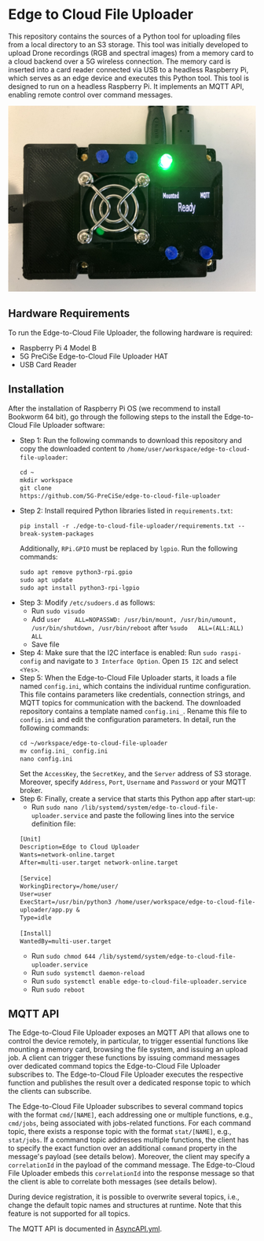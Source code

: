 # Edge to Cloud File Uploader
This repository contains the sources of a Python tool for uploading files from a local directory to an S3 storage.
This tool was initially developed to upload Drone recordings (RGB and spectral images) from a memory card to a cloud backend over a 5G wireless connection.
The memory card is inserted into a card reader connected via USB to a headless Raspberry Pi, which serves as an edge device and executes this Python tool.
This tool is designed to run on a headless Raspberry Pi. It implements an MQTT API, enabling remote control over command messages.

![Edge-to-Cloud File Uploader](https://github.com/5G-PreCiSe/edge-to-cloud-file-uploader/blob/main/images/Edge-to-Cloud-File-Uploader_on.JPEG)

## Hardware Requirements
To run the Edge-to-Cloud File Uploader, the following hardware is required:
- Raspberry Pi 4 Model B
- 5G PreCiSe Edge-to-Cloud File Uploader HAT
- USB Card Reader

## Installation
After the installation of Raspberry Pi OS (we recommend to install Bookworm 64 bit), go through the following steps to the install the Edge-to-Cloud File Uploader software:
* Step 1: Run the following commands to download this repository and copy the downloaded content to ```/home/user/workspace/edge-to-cloud-file-uploader```:
  ```
  cd ~
  mkdir workspace
  git clone
  https://github.com/5G-PreCiSe/edge-to-cloud-file-uploader
  ```
* Step 2: Install required Python libraries listed in ```requirements.txt```:
  ```
  pip install -r ./edge-to-cloud-file-uploader/requirements.txt --break-system-packages
  ```
  Additionally, ```RPi.GPIO``` must be replaced by ```lgpio```. Run the following commands:
  ```
  sudo apt remove python3-rpi.gpio
  sudo apt update
  sudo apt install python3-rpi-lgpio
  ```
* Step 3: Modify ```/etc/sudoers.d``` as follows:
  - Run ```sudo visudo```
  - Add ```user    ALL=NOPASSWD: /usr/bin/mount, /usr/bin/umount, /usr/bin/shutdown, /usr/bin/reboot``` after ```%sudo   ALL=(ALL:ALL) ALL```
  - Save file
* Step 4: Make sure that the I2C interface is enabled: Run ```sudo raspi-config``` and navigate to ```3 Interface Option```. Open ```I5 I2C``` and select ```<Yes>```.
* Step 5: When the Edge-to-Cloud File Uploader starts, it loads a file named ```config.ini```, which contains the individual runtime configuration. This file contains parameters like credentials, connection strings, and MQTT topics for communication with the backend. The downloaded repository contains a template named ```config.ini_```. Rename this file to ```config.ini``` and edit the configuration parameters. In detail, run the following commands:
  ```
  cd ~/workspace/edge-to-cloud-file-uploader
  mv config.ini_ config.ini
  nano config.ini
  ```
  Set the ```AccessKey```, the ```SecretKey```, and the ```Server``` address of S3 storage. Moreover, specify ```Address```, ```Port```, ```Username``` and ```Password``` or your MQTT broker.
* Step 6: Finally, create a service that starts this Python app after start-up:
  - Run ```sudo nano /lib/systemd/system/edge-to-cloud-file-uploader.service``` and paste the following lines into the service definition file:
  ```
  [Unit]
  Description=Edge to Cloud Uploader
  Wants=network-online.target
  After=multi-user.target network-online.target
  
  [Service]
  WorkingDirectory=/home/user/
  User=user
  ExecStart=/usr/bin/python3 /home/user/workspace/edge-to-cloud-file-uploader/app.py &
  Type=idle
  
  [Install]
  WantedBy=multi-user.target
  ``` 
  - Run ```sudo chmod 644 /lib/systemd/system/edge-to-cloud-file-uploader.service```
  - Run ```sudo systemctl daemon-reload```
  - Run ```sudo systemctl enable edge-to-cloud-file-uploader.service```
  - Run ```sudo reboot```
  
## MQTT API
The Edge-to-Cloud File Uploader exposes an MQTT API that allows one to control the device remotely, in particular, to trigger essential functions like mounting a memory card, browsing the file system, and issuing an upload job.
A client can trigger these functions by issuing command messages over dedicated command topics the Edge-to-Cloud File Uploader subscribes to. The Edge-to-Cloud File Uploader executes the respective function and publishes the result over a dedicated response topic to which the clients can subscribe.

The Edge-to-Cloud File Uploader subscribes to several command topics with the format `cmd/[NAME]`, each addressing one or multiple functions, e.g., `cmd/jobs`, being associated with jobs-related functions. For each command topic, there exists a response topic with the format `stat/[NAME]`, e.g., `stat/jobs`.
If a command topic addresses multiple functions, the client has to specify the exact function over an additional `command` property in the message's payload (see details below). Moreover, the client may specify a `correlationId` in the payload of the command message. The Edge-to-Cloud File Uploader embeds this `correlationId` into the response message so that the client is able to correlate both messages (see details below). 

During device registration, it is possible to overwrite several topics, i.e., change the default topic names and structures at runtime. Note that this feature is not supported for all topics.

The MQTT API is documented in [AsyncAPI.yml](https://github.com/5G-PreCiSe/edge-to-cloud-file-uploader/blob/main/AsyncAPI.yml).








 




